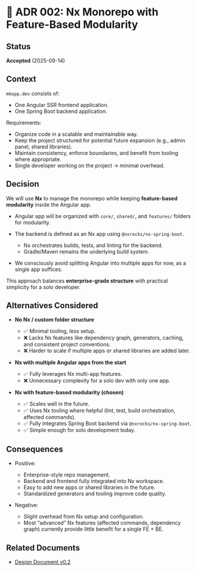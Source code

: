# 📄 ADR 002: Nx Monorepo with Feature-Based Modularity

## Status

**Accepted** (2025-09-14)

## Context

`mkopp.dev` consists of:

* One Angular SSR frontend application.
* One Spring Boot backend application.

Requirements:

* Organize code in a scalable and maintainable way.
* Keep the project structured for potential future expansion (e.g., admin panel, shared libraries).
* Maintain consistency, enforce boundaries, and benefit from tooling where appropriate.
* Single developer working on the project → minimal overhead.

## Decision

We will use **Nx** to manage the monorepo while keeping **feature-based modularity** inside the Angular app.

* Angular app will be organized with `core/`, `shared/`, and `features/` folders for modularity.
* The backend is defined as an Nx app using `@nxrocks/nx-spring-boot`.

  * Nx orchestrates builds, tests, and linting for the backend.
  * Gradle/Maven remains the underlying build system.
* We consciously avoid splitting Angular into multiple apps for now, as a single app suffices.

This approach balances **enterprise-grade structure** with practical simplicity for a solo developer.

## Alternatives Considered

* **No Nx / custom folder structure**

  * ✅ Minimal tooling, less setup.
  * ❌ Lacks Nx features like dependency graph, generators, caching, and consistent project conventions.
  * ❌ Harder to scale if multiple apps or shared libraries are added later.

* **Nx with multiple Angular apps from the start**

  * ✅ Fully leverages Nx multi-app features.
  * ❌ Unnecessary complexity for a solo dev with only one app.

* **Nx with feature-based modularity (chosen)**

  * ✅ Scales well in the future.
  * ✅ Uses Nx tooling where helpful (lint, test, build orchestration, affected commands).
  * ✅ Fully integrates Spring Boot backend via `@nxrocks/nx-spring-boot`.
  * ✅ Simple enough for solo development today.

## Consequences

* Positive:

  * Enterprise-style repo management.
  * Backend and frontend fully integrated into Nx workspace.
  * Easy to add new apps or shared libraries in the future.
  * Standardized generators and tooling improve code quality.
* Negative:

  * Slight overhead from Nx setup and configuration.
  * Most “advanced” Nx features (affected commands, dependency graph) currently provide little benefit for a single FE + BE.

## Related Documents

* [Design Document v0.2](../design.md)
